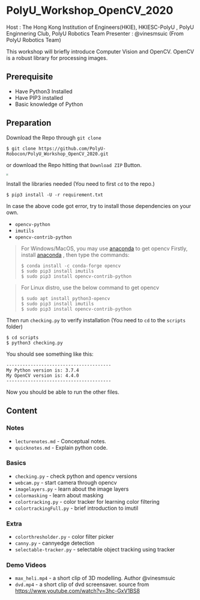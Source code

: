# PolyU_Workshop_OpenCV_2020

Host : The Hong Kong Institution of Engineers(HKIE), HKIESC-PolyU , PolyU Enginnering Club, PolyU Robotics Team
Presenter : @vinesmsuic (From PolyU Robotics Team)


This workshop will briefly introduce Computer Vision and OpenCV. 
OpenCV is a robust library for processing images.


## Prerequisite

* Have Python3 Installed
* Have PIP3 installed
* Basic knowledge of Python


## Preparation

Download the Repo through `git clone`

```shell
$ git clone https://github.com/PolyU-Robocon/PolyU_Workshop_OpenCV_2020.git
```

or download the Repo hitting that `Download ZIP` Button.

<img src="https://i.imgur.com/9kyv1pQ.png" style="zoom:33%;" />


Install the libraries needed (You need to first `cd` to the repo.)

```shell
$ pip3 install -U -r requirement.txt
```

In case the above code got error, try to install those dependencies on your own.

* `opencv-python`
* `imutils`
* `opencv-contrib-python`

> For Windows/MacOS, you may use [anaconda](https://www.anaconda.com/) to get opencv
> Firstly, install [anaconda](https://www.anaconda.com/) , then type the commands:
> ```shell
> $ conda install -c conda-forge opencv
> $ sudo pip3 install imutils
> $ sudo pip3 install opencv-contrib-python
> ```

> For Linux distro, use the below command to get opencv
> ```shell
> $ sudo apt install python3-opencv
> $ sudo pip3 install imutils
> $ sudo pip3 install opencv-contrib-python
> ```


Then run `checking.py` to verify installation (You need to `cd` to the `scripts` folder)

```shell
$ cd scripts
$ python3 checking.py 
```

You should see something like this:

```
---------------------------------------
My Python version is: 3.7.4
My OpenCV version is: 4.4.0
---------------------------------------
```

Now you should be able to run the other files.

## Content

### Notes

* `lecturenotes.md` - Conceptual notes.
* `quicknotes.md` - Explain python code.

### Basics

* `checking.py` - check python and opencv versions
* `webcam.py` - start camera through opencv
* `imagelayers.py` - learn about the image layers
* `colormasking` - learn about masking
* `colortracking.py` - color tracker for learning color filtering
* `colortrackingFull.py` - brief introduction to imutil

### Extra

* `colorthresholder.py` - color filter picker
* `canny.py` - cannyedge detection
* `selectable-tracker.py` - selectable object tracking using tracker

### Demo Videos

* `max_heli.mp4` - a short clip of 3D modelling. Author @vinesmsuic
* `dvd.mp4` - a short clip of dvd screensaver. source from https://www.youtube.com/watch?v=3hc-GxV1BS8 
 

